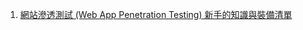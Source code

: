 1. [網站滲透測試 (Web App Penetration Testing) 新手的知識與裝備清單](https://hack543.com/how-to-web-app-penetration-testing/)
